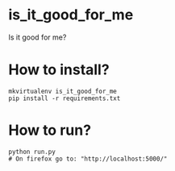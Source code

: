 is_it_good_for_me
=================

Is it good for me?

# How to install?

    mkvirtualenv is_it_good_for_me
    pip install -r requirements.txt

# How to run?

    python run.py
    # On firefox go to: "http://localhost:5000/"

